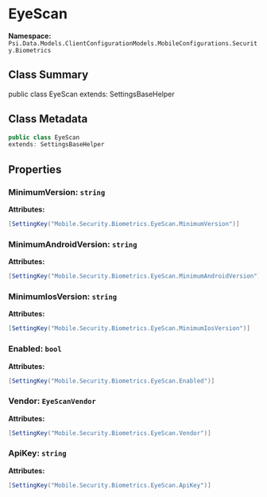 # EyeScan

**Namespace:** `Psi.Data.Models.ClientConfigurationModels.MobileConfigurations.Security.Biometrics`

## Class Summary

public class EyeScan
extends: SettingsBaseHelper

## Class Metadata

```typescript
public class EyeScan
extends: SettingsBaseHelper
```

## Properties

### MinimumVersion: `string`

**Attributes:**
```csharp
[SettingKey("Mobile.Security.Biometrics.EyeScan.MinimumVersion")]
```

### MinimumAndroidVersion: `string`

**Attributes:**
```csharp
[SettingKey("Mobile.Security.Biometrics.EyeScan.MinimumAndroidVersion")]
```

### MinimumIosVersion: `string`

**Attributes:**
```csharp
[SettingKey("Mobile.Security.Biometrics.EyeScan.MinimumIosVersion")]
```

### Enabled: `bool`

**Attributes:**
```csharp
[SettingKey("Mobile.Security.Biometrics.EyeScan.Enabled")]
```

### Vendor: `EyeScanVendor`

**Attributes:**
```csharp
[SettingKey("Mobile.Security.Biometrics.EyeScan.Vendor")]
```

### ApiKey: `string`

**Attributes:**
```csharp
[SettingKey("Mobile.Security.Biometrics.EyeScan.ApiKey")]
```
